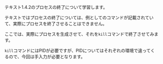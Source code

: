 テキスト1.4.2のプロセスの終了について学習します。

テキストではプロセスの終了については、例としてのコマンドが記載されていて、実際にプロセスを終了させることはできません。

ここでは、実際にプロセスを生成させて、それを`kill`コマンドで終了させてみます。

`kill`コマンドにはPIDが必要ですが、PIDについてはそれぞれの環境で違ってくるので、今回は手入力が必要となります。
